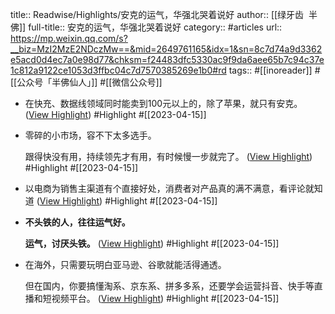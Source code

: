 title:: Readwise/Highlights/安克的运气，华强北哭着说好
author:: [[绿牙齿  半佛]]
full-title:: 安克的运气，华强北哭着说好
category:: #articles
url:: https://mp.weixin.qq.com/s?__biz=MzI2MzE2NDczMw==&mid=2649761165&idx=1&sn=8c7d74a9d3362e5acd0d4ec7a0e98d77&chksm=f24483dfc5330ac9f9da6aee65b7c94c37e1c812a9122ce1053d3ffbc04c7d7570385269e1b0#rd
tags:: #[[inoreader]] #[[公众号「半佛仙人」]] #[[微信公众号]]
- 在快充、数据线领域同时能卖到100元以上的，除了苹果，就只有安克。 ([View Highlight](https://read.readwise.io/read/01gy255r76bydfbrwdvf5qcsm1)) #Highlight #[[2023-04-15]]
- 零碎的小市场，容不下太多选手。
  
  跟得快没有用，持续领先才有用，有时候慢一步就完了。 ([View Highlight](https://read.readwise.io/read/01gy2583vda2r4t43a5yab627m)) #Highlight #[[2023-04-15]]
- 以电商为销售主渠道有个直接好处，消费者对产品真的满不满意，看评论就知道 ([View Highlight](https://read.readwise.io/read/01gy25b3gnxq5y3tz771a7j3g9)) #Highlight #[[2023-04-15]]
- **不头铁的人，往往运气好。**
  
  **运气，讨厌头铁。** ([View Highlight](https://read.readwise.io/read/01gy2r8nvtkn8f8yq1vy9a7peh)) #Highlight #[[2023-04-15]]
- 在海外，只需要玩明白亚马逊、谷歌就能活得通透。
  
  但在国内，你要搞懂淘系、京东系、拼多多系，还要学会运营抖音、快手等直播和短视频平台。 ([View Highlight](https://read.readwise.io/read/01gy2ra5k0373qq2msbe4sq6b2)) #Highlight #[[2023-04-15]]